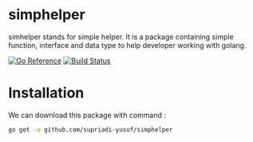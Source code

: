 # simphelper

simhelper stands for simple helper. It is a package containing simple function, interface and data type to help developer working with golang.

[![Go Reference](https://pkg.go.dev/badge/github.com/supriadi-yusuf/simphelper.svg)](https://pkg.go.dev/github.com/supriadi-yusuf/simphelper)
[![Build Status](https://api.travis-ci.com/supriadi-yusuf/simphelper.svg?branch=main&status=passed)](https://travis-ci.com/github/supriadi-yusuf/simphelper)

# Installation 

We can download this package with command :

```bash
go get -u github.com/supriadi-yusuf/simphelper
```

